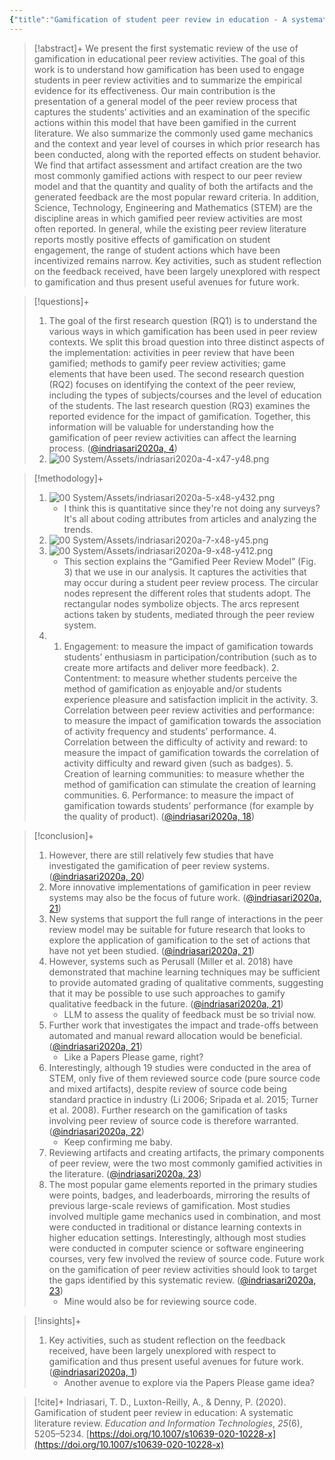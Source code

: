 ```yaml
---
{"title":"Gamification of student peer review in education - A systematic literature review","authors":["[[Theresia Devi Indriasari]]","[[Andrew Luxton-Reilly]]","[[Paul Denny]]"],"date":"2020-11-01","processed":true,"dg-publish":true,"tags":["computer-science","motivation","peer-assessment","gamification","research"],"zotero":"zotero://select/library/items/N4BZJT8T","created":"2024-11-06","modified":"2024-11-06","permalink":"/20-literature-notes/indriasari2020a/","dgPassFrontmatter":true,"updated":"2024-11-06"}
---
```



> [!abstract]+
> We present the first systematic review of the use of gamification in educational peer review activities. The goal of this work is to understand how gamification has been used to engage students in peer review activities and to summarize the empirical evidence for its effectiveness. Our main contribution is the presentation of a general model of the peer review process that captures the students’ activities and an examination of the specific actions within this model that have been gamified in the current literature. We also summarize the commonly used game mechanics and the context and year level of courses in which prior research has been conducted, along with the reported effects on student behavior. We find that artifact assessment and artifact creation are the two most commonly gamified actions with respect to our peer review model and that the quantity and quality of both the artifacts and the generated feedback are the most popular reward criteria. In addition, Science, Technology, Engineering and Mathematics (STEM) are the discipline areas in which gamified peer review activities are most often reported. In general, while the existing peer review literature reports mostly positive effects of gamification on student engagement, the range of student actions which have been incentivized remains narrow. Key activities, such as student reflection on the feedback received, have been largely unexplored with respect to gamification and thus present useful avenues for future work.

> [!questions]+
> 1. The goal of the first research question (RQ1) is to understand the various ways in which gamification has been used in peer review contexts. We split this broad question into three distinct aspects of the implementation: activities in peer review that have been gamified; methods to gamify peer review activities; game elements that have been used. The second research question (RQ2) focuses on identifying the context of the peer review, including the types of subjects/courses and the level of education of the students. The last research question (RQ3) examines the reported evidence for the impact of gamification. Together, this information will be valuable for understanding how the gamification of peer review activities can affect the learning process. ([@indriasari2020a, 4](zotero://open-pdf/library/items/GCH3WE78?page=4&annotation=DVWPFC6X))
> 2. ![00 System/Assets/indriasari2020a-4-x47-y48.png](/img/user/00%20System/Assets/indriasari2020a-4-x47-y48.png)

> [!methodology]+
> 1. ![00 System/Assets/indriasari2020a-5-x48-y432.png](/img/user/00%20System/Assets/indriasari2020a-5-x48-y432.png)
>    - I think this is quantitative since they're not doing any surveys? It's all about coding attributes from articles and analyzing the trends.
> 2. ![00 System/Assets/indriasari2020a-7-x48-y45.png](/img/user/00%20System/Assets/indriasari2020a-7-x48-y45.png)
> 3. ![00 System/Assets/indriasari2020a-9-x48-y412.png](/img/user/00%20System/Assets/indriasari2020a-9-x48-y412.png)
>    - This section explains the “Gamified Peer Review Model” (Fig. 3) that we use in our analysis. It captures the activities that may occur during a student peer review process. The circular nodes represent the different roles that students adopt. The rectangular nodes symbolize objects. The arcs represent actions taken by students, mediated through the peer review system.
> 4. 1. Engagement: to measure the impact of gamification towards students’ enthusiasm in participation/contribution (such as to create more artifacts and deliver more feedback). 2. Contentment: to measure whether students perceive the method of gamification as enjoyable and/or students experience pleasure and satisfaction implicit in the activity. 3. Correlation between peer review activities and performance: to measure the impact of gamification towards the association of activity frequency and students’ performance. 4. Correlation between the difficulty of activity and reward: to measure the impact of gamification towards the correlation of activity difficulty and reward given (such as badges). 5. Creation of learning communities: to measure whether the method of gamification can stimulate the creation of learning communities. 6. Performance: to measure the impact of gamification towards students’ performance (for example by the quality of product). ([@indriasari2020a, 18](zotero://open-pdf/library/items/GCH3WE78?page=18&annotation=DVI5TCQZ))

> [!conclusion]+
> 1. However, there are still relatively few studies that have investigated the gamification of peer review systems. ([@indriasari2020a, 20](zotero://open-pdf/library/items/GCH3WE78?page=20&annotation=FGH4KGS9))
> 2. More innovative implementations of gamification in peer review systems may also be the focus of future work. ([@indriasari2020a, 21](zotero://open-pdf/library/items/GCH3WE78?page=21&annotation=SZ5CQTYG))
> 3. New systems that support the full range of interactions in the peer review model may be suitable for future research that looks to explore the application of gamification to the set of actions that have not yet been studied. ([@indriasari2020a, 21](zotero://open-pdf/library/items/GCH3WE78?page=21&annotation=XHPQ62NH))
> 4. However, systems such as Perusall (Miller et al. 2018) have demonstrated that machine learning techniques may be sufficient to provide automated grading of qualitative comments, suggesting that it may be possible to use such approaches to gamify qualitative feedback in the future. ([@indriasari2020a, 21](zotero://open-pdf/library/items/GCH3WE78?page=21&annotation=RPHU6JF3))
>    - LLM to assess the quality of feedback must be so trivial now.
> 5. Further work that investigates the impact and trade-offs between automated and manual reward allocation would be beneficial. ([@indriasari2020a, 21](zotero://open-pdf/library/items/GCH3WE78?page=21&annotation=ZEZUVG2L))
>    - Like a Papers Please game, right?
> 6. Interestingly, although 19 studies were conducted in the area of STEM, only five of them reviewed source code (pure source code and mixed artifacts), despite review of source code being standard practice in industry (Li 2006; Sripada et al. 2015; Turner et al. 2008). Further research on the gamification of tasks involving peer review of source code is therefore warranted. ([@indriasari2020a, 22](zotero://open-pdf/library/items/GCH3WE78?page=22&annotation=74INZIAU))
>    - Keep confirming me baby.
> 7. Reviewing artifacts and creating artifacts, the primary components of peer review, were the two most commonly gamified activities in the literature. ([@indriasari2020a, 23](zotero://open-pdf/library/items/GCH3WE78?page=23&annotation=KBUVXU95))
> 8. The most popular game elements reported in the primary studies were points, badges, and leaderboards, mirroring the results of previous large-scale reviews of gamification. Most studies involved multiple game mechanics used in combination, and most were conducted in traditional or distance learning contexts in higher education settings. Interestingly, although most studies were conducted in computer science or software engineering courses, very few involved the review of source code. Future work on the gamification of peer review activities should look to target the gaps identified by this systematic review. ([@indriasari2020a, 23](zotero://open-pdf/library/items/GCH3WE78?page=23&annotation=B2GX2ZNW))
>    - Mine would also be for reviewing source code.

> [!insights]+
> 1. Key activities, such as student reflection on the feedback received, have been largely unexplored with respect to gamification and thus present useful avenues for future work. ([@indriasari2020a, 1](zotero://open-pdf/library/items/GCH3WE78?page=&annotation=AI4QBH7J))
>    - Another avenue to explore via the Papers Please game idea?

> [!cite]+
> Indriasari, T. D., Luxton-Reilly, A., & Denny, P. (2020). Gamification of student peer review in education: A systematic literature review. _Education and Information Technologies_, _25_(6), 5205–5234. [https://doi.org/10.1007/s10639-020-10228-x](https://doi.org/10.1007/s10639-020-10228-x)
